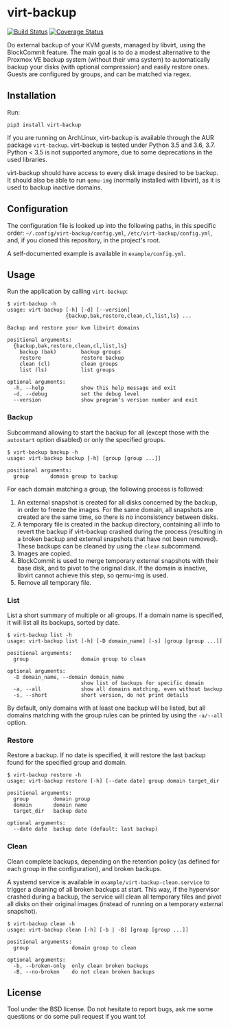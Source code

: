 virt-backup
===========

[![Build Status](https://travis-ci.org/Anthony25/virt-backup.svg?branch=master)](https://travis-ci.org/Anthony25/virt-backup)  [![Coverage Status](https://coveralls.io/repos/github/Anthony25/virt-backup/badge.svg?branch=master)](https://coveralls.io/github/Anthony25/virt-backup?branch=master)

Do external backup of your KVM guests, managed by libvirt, using the
BlockCommit feature. The main goal is to do a modest alternative to the Proxmox
VE backup system (without their vma system) to automatically backup your disks
(with optional compression) and easily restore ones. Guests are configured by
groups, and can be matched via regex.


Installation
------------

Run:

```
pip3 install virt-backup
```

If you are running on ArchLinux, virt-backup is available through the AUR
package `virt-backup`.
virt-backup is tested under Python 3.5 and 3.6, 3.7. Python < 3.5 is not
supported anymore, due to some deprecations in the used libraries.

virt-backup should have access to every disk image desired to be backup. It
should also be able to run `qemu-img` (normally installed with libvirt), as it
is used to backup inactive domains.


Configuration
-------------

The configuration file is looked up into the following paths, in this specific
order: `~/.config/virt-backup/config.yml`, `/etc/virt-backup/config.yml`, and,
if you cloned this repository, in the project's root.

A self-documented example is available in `example/config.yml`.


Usage
-----

Run the application by calling `virt-backup`:

```
$ virt-backup -h
usage: virt-backup [-h] [-d] [--version]
                   {backup,bak,restore,clean,cl,list,ls} ...

Backup and restore your kvm libvirt domains

positional arguments:
  {backup,bak,restore,clean,cl,list,ls}
    backup (bak)        backup groups
    restore             restore backup
    clean (cl)          clean groups
    list (ls)           list groups

optional arguments:
  -h, --help            show this help message and exit
  -d, --debug           set the debug level
  --version             show program's version number and exit
```

### Backup

Subcommand allowing to start the backup for all (except those with the
`autostart` option disabled) or only the specified groups.

```
$ virt-backup backup -h
usage: virt-backup backup [-h] [group [group ...]]

positional arguments:
  group       domain group to backup
```

For each domain matching a group, the following process is followed:
  1. An external snapshot is created for all disks concerned by the backup, in
     order to freeze the images. For the same domain, all snapshots are created
     are the same time, so there is no inconsistency between disks.
  2. A temporary file is created in the backup directory, containing all info
     to revert the backup if virt-backup crashed during the process (resulting
     in a broken backup and external snapshots that have not been removed).
     These backups can be cleaned by using the `clean` subcommand.
  3. Images are copied.
  4. BlockCommit is used to merge temporary external snapshots with their base
     disk, and to pivot to the original disk. If the domain is inactive,
     libvirt cannot achieve this step, so qemu-img is used.
  5. Remove all temporary file.


### List

List a short summary of multiple or all groups. If a domain name is specified,
it will list all its backups, sorted by date.

```
$ virt-backup list -h
usage: virt-backup list [-h] [-D domain_name] [-s] [group [group ...]]

positional arguments:
  group                 domain group to clean

optional arguments:
  -D domain_name, --domain domain_name
                        show list of backups for specific domain
  -a, --all             show all domains matching, even without backup
  -s, --short           short version, do not print details
```

By default, only domains with at least one backup will be listed, but all
domains matching with the group rules can be printed by using the `-a/--all`
option.

### Restore

Restore a backup. If no date is specified, it will restore the last backup
found for the specified group and domain.

```
$ virt-backup restore -h
usage: virt-backup restore [-h] [--date date] group domain target_dir

positional arguments:
  group        domain group
  domain       domain name
  target_dir   backup date

optional arguments:
  --date date  backup date (default: last backup)
```

### Clean

Clean complete backups, depending on the retention policy (as defined for each
group in the configuration), and broken backups.

A systemd service is available in `example/virt-backup-clean.service` to
trigger a cleaning of all broken backups at start. This way, if the hypervisor
crashed during a backup, the service will clean all temporary files and pivot
all disks on their original images (instead of running on a temporary
external snapshot).

```
$ virt-backup clean -h
usage: virt-backup clean [-h] [-b | -B] [group [group ...]]

positional arguments:
  group              domain group to clean

optional arguments:
  -b, --broken-only  only clean broken backups
  -B, --no-broken    do not clean broken backups
```

License
-------

Tool under the BSD license. Do not hesitate to report bugs, ask me some
questions or do some pull request if you want to!
